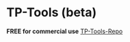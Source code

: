 # TP-Tools (beta)
**FREE for commercial use**
[TP-Tools-Repo](https://github.com/Backdate/TP-Tools) 
